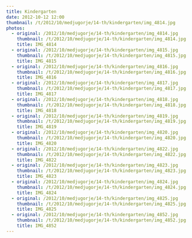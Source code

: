 ```yaml
---
title: Kindergarten
date: 2012-10-12 12:00
thumbnail: /t/2012/10/medjugorje/14-th/kindergarten/img_4814.jpg
photos:
  - original: /2012/10/medjugorje/14-th/kindergarten/img_4814.jpg
    thumbnail: /t/2012/10/medjugorje/14-th/kindergarten/img_4814.jpg
    title: IMG_4814
  - original: /2012/10/medjugorje/14-th/kindergarten/img_4815.jpg
    thumbnail: /t/2012/10/medjugorje/14-th/kindergarten/img_4815.jpg
    title: IMG_4815
  - original: /2012/10/medjugorje/14-th/kindergarten/img_4816.jpg
    thumbnail: /t/2012/10/medjugorje/14-th/kindergarten/img_4816.jpg
    title: IMG_4816
  - original: /2012/10/medjugorje/14-th/kindergarten/img_4817.jpg
    thumbnail: /t/2012/10/medjugorje/14-th/kindergarten/img_4817.jpg
    title: IMG_4817
  - original: /2012/10/medjugorje/14-th/kindergarten/img_4818.jpg
    thumbnail: /t/2012/10/medjugorje/14-th/kindergarten/img_4818.jpg
    title: IMG_4818
  - original: /2012/10/medjugorje/14-th/kindergarten/img_4819.jpg
    thumbnail: /t/2012/10/medjugorje/14-th/kindergarten/img_4819.jpg
    title: IMG_4819
  - original: /2012/10/medjugorje/14-th/kindergarten/img_4820.jpg
    thumbnail: /t/2012/10/medjugorje/14-th/kindergarten/img_4820.jpg
    title: IMG_4820
  - original: /2012/10/medjugorje/14-th/kindergarten/img_4822.jpg
    thumbnail: /t/2012/10/medjugorje/14-th/kindergarten/img_4822.jpg
    title: IMG_4822
  - original: /2012/10/medjugorje/14-th/kindergarten/img_4823.jpg
    thumbnail: /t/2012/10/medjugorje/14-th/kindergarten/img_4823.jpg
    title: IMG_4823
  - original: /2012/10/medjugorje/14-th/kindergarten/img_4824.jpg
    thumbnail: /t/2012/10/medjugorje/14-th/kindergarten/img_4824.jpg
    title: IMG_4824
  - original: /2012/10/medjugorje/14-th/kindergarten/img_4825.jpg
    thumbnail: /t/2012/10/medjugorje/14-th/kindergarten/img_4825.jpg
    title: IMG_4825
  - original: /2012/10/medjugorje/14-th/kindergarten/img_4852.jpg
    thumbnail: /t/2012/10/medjugorje/14-th/kindergarten/img_4852.jpg
    title: IMG_4852
---
```


